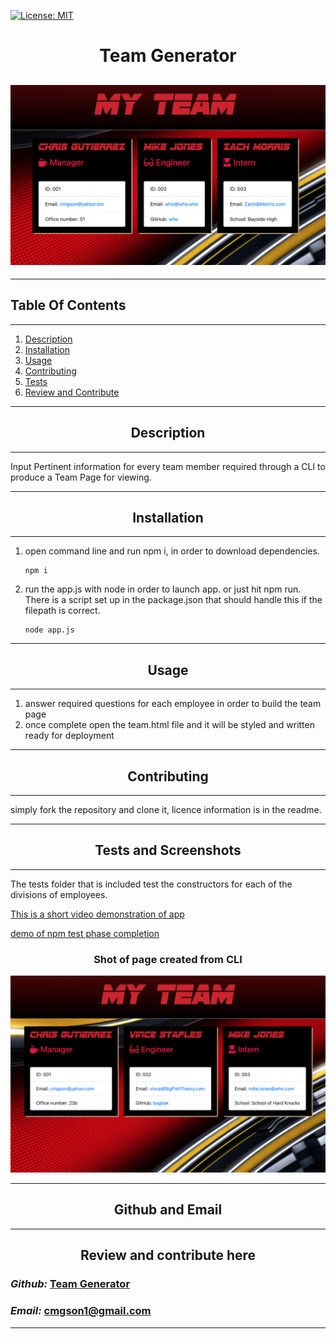 [![License: MIT](https://img.shields.io/badge/License-MIT-yellow.svg)](https://opensource.org/licenses/MIT)
   


# <div align='center'> **Team Generator** </div>
![header image](Develop/Assets/header.png)
--- 

--- 

## **Table Of Contents** 

---

1. [Description](#description)
2. [Installation](#installation)
3. [Usage](#usage)
4. [Contributing](#contributing)
5. [Tests](#tests)
6. [Review and Contribute](#github)
--- 


## <div align ='center'> <a name="description"></a> **Description** </div> 

--- 

Input Pertinent information for every team member required through a CLI to produce a Team Page for viewing.

--- 
 
## <div align ='center'> <a name="installation"></a> **Installation** </div>
--- 
 
<ol><li>open command line and run npm i, in order to download dependencies.</li>

```
npm i
```
<li>run the app.js with node in order to launch app.  or just hit npm run.  There is a script set up in the package.json that should handle this if the filepath is correct.</li>

```
node app.js
```
</ol>

--- 

## <div align ='center'> <a name="usage"></a> **Usage** </div>

--- 

<ol>
    <li>answer required questions for each employee in order to build the team page</li>
    <li>once complete open the team.html file and it will be styled and written ready for deployment</li>
</ol>

--- 

## <div align ='center'> <a name="contributing"></a> **Contributing** </div>

--- 

simply fork the repository and clone it, licence information is in the readme.

--- 

## <div align ='center'> <a name="tests"></a> **Tests and Screenshots** </div>


--- 

The tests folder that is included test the constructors for each of the divisions of employees.

[This is a short video demonstration of app](https://drive.google.com/file/d/1JzC0_iPIsdxmfvgiWeomAJM-YDfydAxK/view?usp=sharing)

[demo of npm test phase completion](https://drive.google.com/file/d/1YTYvxeI8wCmpg9DzEogIzBi36I2uCc0n/view)

### <div align ='center'> Shot of page created from CLI </div>
![example of finished page](Develop/Assets/myteamss.png)

--- 

## <div align ='center'> <a name="github"></a> **Github and Email** </div>

--- 

## <div align ='center'> **Review and contribute here**</div>

### _Github:_ [Team Generator](https://github.com/cmgson/Team-Generator)



### _Email:_ cmgson1@gmail.com

--- 
